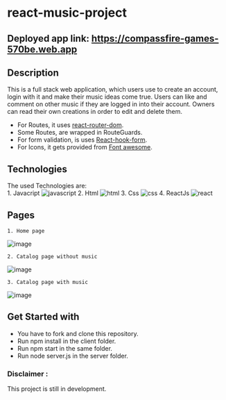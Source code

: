 
# react-music-project
## Deployed app link: https://compassfire-games-570be.web.app

## Description
This is a full stack web application, which users use to create an account, login with it and make their music ideas come true. Users can like and comment on other music if they are logged in into their account. Owners can read their own creations in order to edit and delete them.

- For Routes, it uses [react-router-dom](https://reactrouter.com/en/main).
- Some Routes, are wrapped in RouteGuards.
- For form validation, is uses [React-hook-form](https://react-hook-form.com). 
- For Icons, it gets provided from [Font awesome](https://fontawesome.com). 

## Technologies
The used Technologies are:  
    1. Javacript ![javascript](https://img.icons8.com/color/100/000000/javascript--v1.png) 
    2. Html ![html](https://img.icons8.com/color/100/000000/html-5--v1.png) 
    3. Css ![css](https://img.icons8.com/color/100/000000/css3.png) 
    4. ReactJs ![react](https://img.icons8.com/office/100/000000/react.png) 

## Pages
     
    1. Home page 


![image](https://user-images.githubusercontent.com/106228555/230734212-a4c70456-4711-4469-968e-237da7d8f8f5.png)


    2. Catalog page without music


![image](https://user-images.githubusercontent.com/106228555/230668861-c7592381-59b9-44da-adc8-926d5af01045.png)


    3. Catalog page with music


![image](https://user-images.githubusercontent.com/106228555/230735120-46ca6755-25fd-4c95-af81-af70c1e6a2e8.png)


## Get Started with

- You have to fork and clone this repository.
- Run npm install in the client folder.
- Run npm start in the same folder.
- Run node server.js in the server folder.

### Disclaimer :
This project is still in development.
